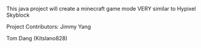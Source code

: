 This java project will create a minecraft game mode VERY similar to Hypixel Skyblock


Project Contributors:
Jimmy Yang


Tom Dang (Kitslano828)
